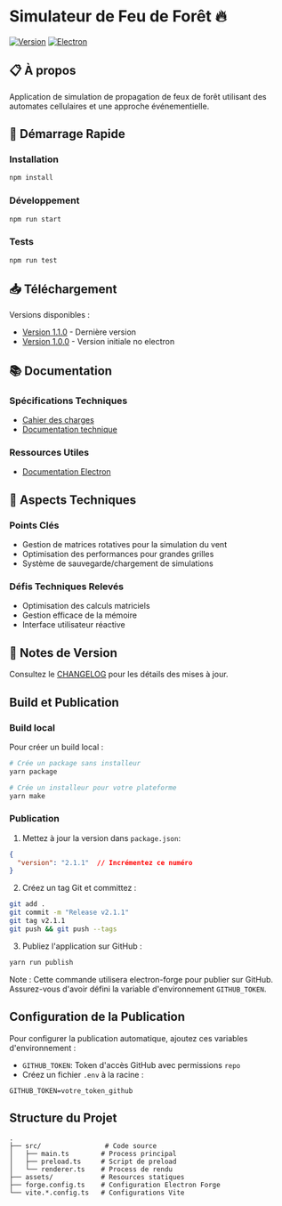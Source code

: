 # Simulateur de Feu de Forêt 🔥

[![Version](https://img.shields.io/badge/version-2.2.0-blue.svg)](https://github.com/Sixpacks123/FireSimulator/releases/tag/v2.2.0)
[![Electron](https://img.shields.io/badge/electron-latest-brightgreen.svg)](https://www.electronjs.org/)

## 📋 À propos
Application de simulation de propagation de feux de forêt utilisant des automates cellulaires et une approche événementielle.

## 🚀 Démarrage Rapide

### Installation
```bash
npm install
```

### Développement
```bash
npm run start
```

### Tests
```bash
npm run test
```

## 📥 Téléchargement

Versions disponibles :
- [Version 1.1.0](https://github.com/Sixpacks123/FireSimulator/releases/tag/v2.2.0) - Dernière version
- [Version 1.0.0](https://github.com/Sixpacks123/FireSimulator/releases/tag/v1.0.0) - Version initiale no electron

## 📚 Documentation

### Spécifications Techniques
- [Cahier des charges](docs/cahier-des-charges.md)
- [Documentation technique](docs/documentation-technique.md)

### Ressources Utiles
- [Documentation Electron](https://www.electronjs.org/docs)


## 🔧 Aspects Techniques

### Points Clés
- Gestion de matrices rotatives pour la simulation du vent
- Optimisation des performances pour grandes grilles
- Système de sauvegarde/chargement de simulations

### Défis Techniques Relevés
- Optimisation des calculs matriciels
- Gestion efficace de la mémoire
- Interface utilisateur réactive

## 📝 Notes de Version
Consultez le [CHANGELOG](https://github.com/Sixpacks123/FireSimulator/releases) pour les détails des mises à jour.

## Build et Publication

### Build local

Pour créer un build local :

```bash
# Crée un package sans installeur
yarn package

# Crée un installeur pour votre plateforme
yarn make
```

### Publication

1. Mettez à jour la version dans `package.json`:
```json
{
  "version": "2.1.1"  // Incrémentez ce numéro
}
```

2. Créez un tag Git et committez :
```bash
git add .
git commit -m "Release v2.1.1"
git tag v2.1.1
git push && git push --tags
```

3. Publiez l'application sur GitHub :
```bash
yarn run publish
```

Note : Cette commande utilisera electron-forge pour publier sur GitHub. Assurez-vous d'avoir défini la variable d'environnement `GITHUB_TOKEN`.

## Configuration de la Publication

Pour configurer la publication automatique, ajoutez ces variables d'environnement :

- `GITHUB_TOKEN`: Token d'accès GitHub avec permissions `repo`
- Créez un fichier `.env` à la racine :
```
GITHUB_TOKEN=votre_token_github
```

## Structure du Projet

```
.
├── src/                # Code source
│   ├── main.ts        # Process principal
│   ├── preload.ts     # Script de preload
│   └── renderer.ts    # Process de rendu
├── assets/            # Resources statiques
├── forge.config.ts    # Configuration Electron Forge
└── vite.*.config.ts   # Configurations Vite
```